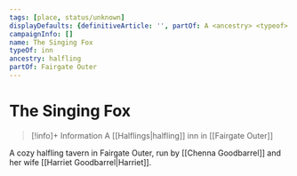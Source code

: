 ```yaml
---
tags: [place, status/unknown]
displayDefaults: {definitiveArticle: '', partOf: A <ancestry> <typeof> in <loc>}
campaignInfo: []
name: The Singing Fox
typeOf: inn
ancestry: halfling
partOf: Fairgate Outer
---
```

# The Singing Fox
>[!info]+ Information
> A [[Halflings|halfling]] inn in [[Fairgate Outer]]

A cozy halfling tavern in Fairgate Outer, run by [[Chenna Goodbarrel]] and her wife [[Harriet Goodbarrel|Harriet]].
